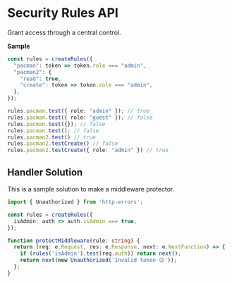 # Security Rules API

Grant access through a central control.

**Sample**

```ts
const rules = createRules({
  "pacman": token => token.role === "admin",
  "pacman2": {
    "read": true,
    "create": token => token.role === "admin",
  },
});

rules.pacman.test({ role: "admin" }); // true
rules.pacman.test({ role: "guest" }); // false
rules.pacman.test({}); // false
rules.pacman.test(); // false
rules.pacman2.test() // true
rules.pacman2.testCreate() // false
rules.pacman2.testCreate({ role: "admin" }) // true
```

## Handler Solution

This is a sample solution to make a middleware protector.

```ts
import { Unauthorized } from 'http-errors';

const rules = createRules({
  isAdmin: auth => auth.isAdmin === true,
});

function protectMiddleware(rule: string) {
  return (req: e.Request, res: e.Response, next: e.NextFunction) => {
    if (rules('isAdmin').test(req.auth)) return next();
    return next(new Unauthorized('Invalid token 😉'));
  };
}
```
